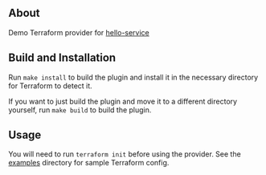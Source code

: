 ## About

Demo Terraform provider for
[hello-service](https://github.com/Omar-Khawaja/hello-service)

## Build and Installation

Run `make install` to build the plugin and install it in the necessary directory
for Terraform to detect it.

If you want to just build the plugin and move it to a different directory
yourself, run `make build` to build the plugin.

## Usage

You will need to run `terraform init` before using the provider. See the
[examples](./examples) directory for sample Terraform config.